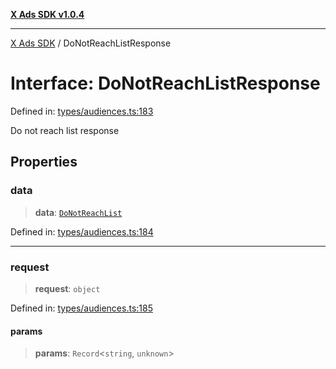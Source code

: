 [**X Ads SDK v1.0.4**](../README.md)

***

[X Ads SDK](../globals.md) / DoNotReachListResponse

# Interface: DoNotReachListResponse

Defined in: [types/audiences.ts:183](https://github.com/kage1020/x-ads-sdk/blob/main/src/types/audiences.ts#L183)

Do not reach list response

## Properties

### data

> **data**: [`DoNotReachList`](DoNotReachList.md)

Defined in: [types/audiences.ts:184](https://github.com/kage1020/x-ads-sdk/blob/main/src/types/audiences.ts#L184)

***

### request

> **request**: `object`

Defined in: [types/audiences.ts:185](https://github.com/kage1020/x-ads-sdk/blob/main/src/types/audiences.ts#L185)

#### params

> **params**: `Record`\<`string`, `unknown`\>
